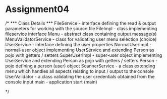 # Assignment04
/*
    *** Class Details   ***
    FileService             -   interface defining the read & output parameters
                                for working with the source file
    FileImpl                -   class implementing fileservice interface
    Menu                    -   abstract class containing output message(s)
    MenuValidatorService    -   class for validating user menu selection 
                                (choice)
    UserService             -   interface defining the user properties
    NormalUserImpl          -   normal-user object implementing UserService 
                                and extending Person as pojo with getters / 
                                setters
    SuperUserImpl           -   super-user object implementing UserService
                                and extending Person as pojo with getters /
                                setters
    Person                  -   pojo defining a person (user) object
    ScannerService          -   a class extending menu which handles all
                                aspects relating to input / output to the 
                                console
    UserValidator           -   a class validating the user credentials
                                obtained from the console input
    main                    -   application start (main)
    
*/